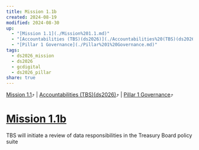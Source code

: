 ```yaml
---
title: Mission 1.1b
created: 2024-08-19
modified: 2024-08-30
up:
  - "[Mission 1.1](./Mission%201.1.md)"
  - "[Accountabilities (TBS)(ds2026)](./Accountabilities%20(TBS)(ds2026).md)"
  - "[Pillar 1 Governance](./Pillar%201%20Governance.md)"
tags:
  - ds2026_mission
  - ds2026
  - gcdigital
  - ds2026_pillar
share: true
---
```

[Mission 1.1](./Mission%201.1.md)⤴️ | [Accountabilities (TBS)(ds2026)](./Accountabilities%20(TBS)(ds2026).md)⤴️ | [Pillar 1 Governance](./Pillar%201%20Governance.md)⤴️
# [Mission 1.1b](Mission%201.1b.md)

TBS will initiate a review of data responsibilities in the Treasury Board policy suite
